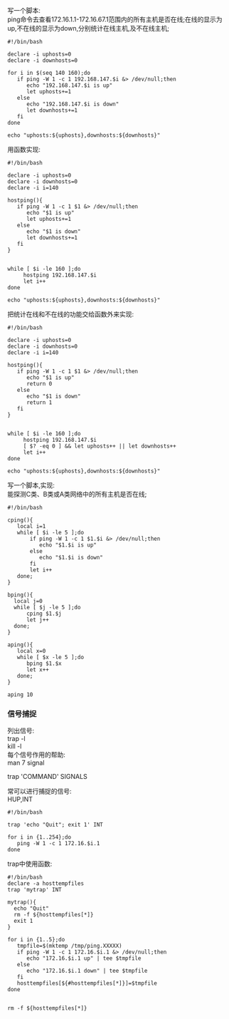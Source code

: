 写一个脚本:  
ping命令去查看172.16.1.1-172.16.67.1范围内的所有主机是否在线;在线的显示为up,不在线的显示为down,分别统计在线主机,及不在线主机;  
```shell
#!/bin/bash

declare -i uphosts=0
declare -i downhosts=0

for i in $(seq 140 160);do
   if ping -W 1 -c 1 192.168.147.$i &> /dev/null;then
      echo "192.168.147.$i is up"
      let uphosts+=1
   else
      echo "192.168.147.$i is down"
      let downhosts+=1
   fi
done

echo "uphosts:${uphosts},downhosts:${downhosts}"
```
用函数实现:  
```shell
#!/bin/bash

declare -i uphosts=0
declare -i downhosts=0
declare -i i=140

hostping(){    
   if ping -W 1 -c 1 $1 &> /dev/null;then 
      echo "$1 is up"
      let uphosts+=1
   else
      echo "$1 is down"
      let downhosts+=1
   fi
}


while [ $i -le 160 ];do
     hostping 192.168.147.$i
     let i++
done

echo "uphosts:${uphosts},downhosts:${downhosts}"
```
把统计在线和不在线的功能交给函数外来实现:  
```shell
#!/bin/bash

declare -i uphosts=0
declare -i downhosts=0
declare -i i=140

hostping(){
   if ping -W 1 -c 1 $1 &> /dev/null;then
      echo "$1 is up"
      return 0
   else
      echo "$1 is down"
      return 1
   fi
}


while [ $i -le 160 ];do
     hostping 192.168.147.$i
     [ $? -eq 0 ] && let uphosts++ || let downhosts++
     let i++
done

echo "uphosts:${uphosts},downhosts:${downhosts}"
```

写一个脚本,实现:  
能探测C类、B类或A类网络中的所有主机是否在线;  
```shell
#!/bin/bash

cping(){
   local i=1
   while [ $i -le 5 ];do
       if ping -W 1 -c 1 $1.$i &> /dev/null;then
          echo "$1.$i is up"
       else
          echo "$1.$i is down" 
       fi
       let i++
   done;
}

bping(){
  local j=0
  while [ $j -le 5 ];do
      cping $1.$j
      let j++
  done;
}

aping(){
   local x=0
   while [ $x -le 5 ];do
      bping $1.$x
      let x++
   done;
}

aping 10
```

### 信号捕捉  
列出信号:  
trap -l  
kill -l  
每个信号作用的帮助:  
man 7 signal  

trap 'COMMAND' SIGNALS  

常可以进行捕捉的信号:  
HUP,INT  
```shell
#!/bin/bash

trap 'echo "Quit"; exit 1' INT

for i in {1..254};do
   ping -W 1 -c 1 172.16.$i.1
done
```

trap中使用函数:  
```shell
#!/bin/bash
declare -a hosttempfiles
trap 'mytrap' INT

mytrap(){
  echo "Quit"
  rm -f ${hosttempfiles[*]}
  exit 1
}

for i in {1..5};do
   tmpfile=$(mktemp /tmp/ping.XXXXX)
   if ping -W 1 -c 1 172.16.$i.1 &> /dev/null;then
      echo "172.16.$i.1 up" | tee $tmpfile
   else
      echo "172.16.$i.1 down" | tee $tmpfile
   fi
   hosttempfiles[${#hosttempfiles[*]}]=$tmpfile
done


rm -f ${hosttempfiles[*]}
```


